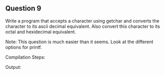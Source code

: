 ## Question 9

Write a program that accepts a character using getchar and converts the character to its ascii decimal equivalent. Also convert this character to its octal and hexidecimal equivalent.

Note: This question is much easier than it seems. Look at the different options for printf.  


Compilation Steps:  

Output:
